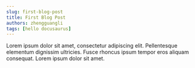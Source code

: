 ```yaml
---
slug: first-blog-post
title: First Blog Post
authors: zhengguangli
tags: [hello docusaurus]
---
```


Lorem ipsum dolor sit amet, consectetur adipiscing elit. Pellentesque elementum dignissim ultricies. Fusce rhoncus ipsum tempor eros aliquam consequat. Lorem ipsum dolor sit amet.